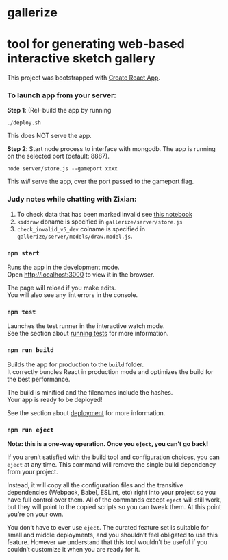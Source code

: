# gallerize
tool for generating web-based interactive sketch gallery
=======
This project was bootstrapped with [Create React App](https://github.com/facebook/create-react-app).

### To launch app from your server:

**Step 1**: (Re)-build the app by running <br>
```
./deploy.sh
```
This does NOT serve the app. 

**Step 2**: Start node process to interface with mongodb. The app is running on the selected port (default: 8887). <br>
```
node server/store.js --gameport xxxx
```
This *will* serve the app, over the port passed to the gameport flag.

### Judy notes while chatting with Zixian:
1. To check data that has been marked invalid see [this notebook](https://github.com/cogtoolslab/gallerize/blob/mturk/public/parser/find_invalid_drawings.ipynb)
2. `kiddraw` dbname is specified in `gallerize/server/store.js`
3. `check_invalid_v5_dev` colname is specified in `gallerize/server/models/draw.model.js`.




### `npm start`

Runs the app in the development mode.<br>
Open [http://localhost:3000](http://localhost:3000) to view it in the browser.

The page will reload if you make edits.<br>
You will also see any lint errors in the console.

### `npm test`

Launches the test runner in the interactive watch mode.<br>
See the section about [running tests](https://facebook.github.io/create-react-app/docs/running-tests) for more information.

### `npm run build`

Builds the app for production to the `build` folder.<br>
It correctly bundles React in production mode and optimizes the build for the best performance.

The build is minified and the filenames include the hashes.<br>
Your app is ready to be deployed!

See the section about [deployment](https://facebook.github.io/create-react-app/docs/deployment) for more information.

### `npm run eject`

**Note: this is a one-way operation. Once you `eject`, you can’t go back!**

If you aren’t satisfied with the build tool and configuration choices, you can `eject` at any time. This command will remove the single build dependency from your project.

Instead, it will copy all the configuration files and the transitive dependencies (Webpack, Babel, ESLint, etc) right into your project so you have full control over them. All of the commands except `eject` will still work, but they will point to the copied scripts so you can tweak them. At this point you’re on your own.

You don’t have to ever use `eject`. The curated feature set is suitable for small and middle deployments, and you shouldn’t feel obligated to use this feature. However we understand that this tool wouldn’t be useful if you couldn’t customize it when you are ready for it.

